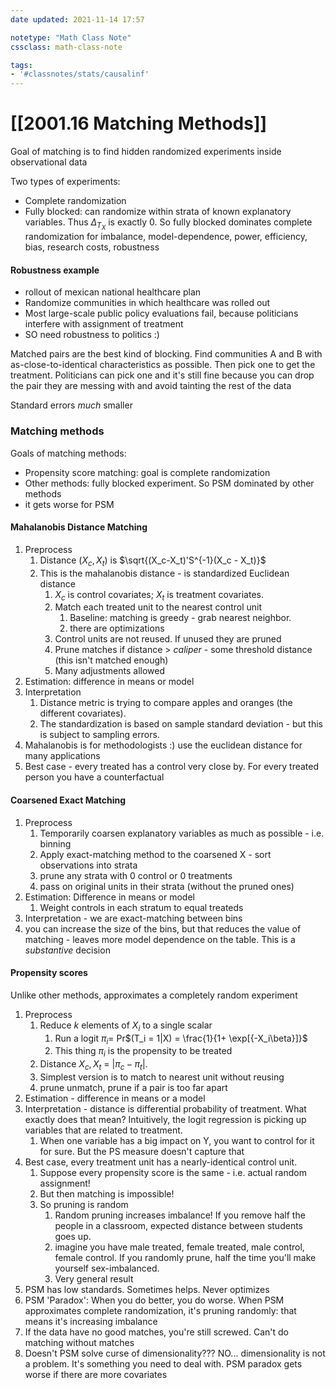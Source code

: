 ```yaml
---
date updated: 2021-11-14 17:57

notetype: "Math Class Note"
cssclass: math-class-note

tags: 
- '#classnotes/stats/causalinf'
---
```


# [[2001.16 Matching Methods]]


Goal of matching is to find hidden randomized experiments inside observational data

Two types of experiments:
- Complete randomization
- Fully blocked: can randomize within strata of known explanatory variables. Thus $\Delta_{T_X}$ is exactly 0. So fully blocked dominates complete randomization for imbalance, model-dependence, power, efficiency, bias, research costs, robustness

#### Robustness example
- rollout of mexican national healthcare plan
- Randomize communities in which healthcare was rolled out 
- Most large-scale public policy evaluations fail, because politicians interfere with assignment of treatment
- SO need robustness to politics :)

Matched pairs are the best kind of blocking. Find communities A and B with as-close-to-identical characteristics as possible. Then pick one to get the treatment. Politicians can pick one and it's still fine because you can drop the pair they are messing with and avoid tainting the rest of the data

Standard errors _much_ smaller

### Matching methods

Goals of matching methods:
- Propensity score matching: goal is complete randomization
- Other methods: fully blocked experiment. So PSM dominated by other methods
- it gets worse for PSM


#### Mahalanobis Distance Matching

1. Preprocess
	1. Distance $(X_c, X_t)$ is $\sqrt{(X_c-X_t)'S^{-1}(X_c - X_t)}$
	2. This is the mahalanobis distance - is standardized Euclidean distance 
		1. $X_c$ is control covariates; $X_t$ is treatment covariates. 
		2. Match each treated unit to the nearest control unit
			1. Baseline: matching is greedy - grab nearest neighbor.
			2. there are optimizations
		3. Control units are not reused. If unused they are pruned
		4. Prune matches if distance > _caliper_ - some threshold distance (this isn't matched enough)
		5. Many adjustments allowed
2. Estimation: difference in means or model
3. Interpretation
	1. Distance metric is trying to compare apples and oranges (the different covariates). 
	2. The standardization is based on sample standard deviation - but this is subject to sampling errors. 
4. Mahalanobis is for methodologists :) use the euclidean distance for many applications
5. Best case - every treated has a control very close by. For every treated person you have a counterfactual


#### Coarsened Exact Matching

1. Preprocess
	1. Temporarily coarsen explanatory variables as much as possible - i.e. binning
	2. Apply exact-matching method to the coarsened X - sort observations into strata
	3. prune any strata with 0 control or 0 treatments
	4. pass on original units in their strata (without the pruned ones)
2. Estimation: Difference in means or model
	1. Weight controls in each stratum to equal treateds
3. Interpretation - we are exact-matching between bins
4. you can increase the size of the bins, but that reduces the value of matching - leaves more model dependence on the table. This is a _substantive_ decision

#### Propensity scores

Unlike other methods, approximates a completely random experiment

1. Preprocess
	1. Reduce $k$ elements of $X_i$ to a single scalar 
		1. Run a logit $\pi_i =$ Pr$(T_i = 1|X) = \frac{1}{1+ \exp[{-X_i\beta}]}$
		2. This thing $\pi_i$ is the propensity to be treated
	3. Distance $X_c, X_t$ = $|\pi_c - \pi_t|$. 
	4. Simplest version is to match to nearest unit without reusing
	5. prune unmatch, prune if a pair is too far apart
2. Estimation - difference in means or a model
3. Interpretation - distance is differential probability of treatment. What exactly does that mean? Intuitively, the logit regression is picking up variables that are related to treatment. 
	1. When one variable has a big impact on Y, you want to control for it for sure. But the PS measure doesn't capture that
4. Best case, every treatment unit has a nearly-identical control unit. 
	1. Suppose every propensity score is the same - i.e. actual random assignment!
	2. But then matching is impossible!
	3. So pruning is random
		1. Random pruning increases imbalance! If you remove half the people in a classroom, expected distance between students goes up. 
		2. imagine you have male treated, female treated, male control, female control. If you randomly prune, half the time you'll make yourself sex-imbalanced. 
		3. Very general result
5. PSM has low standards. Sometimes helps. Never optimizes
6. PSM 'Paradox': When you do better, you do worse. When PSM approximates complete randomization, it's pruning randomly: that means it's increasing imbalance
7. If the data have no good matches, you're still screwed. Can't do matching without matches
8. Doesn't PSM solve curse of dimensionality??? NO... dimensionality is not a problem. It's something you need to deal with. PSM paradox gets worse if there are more covariates




